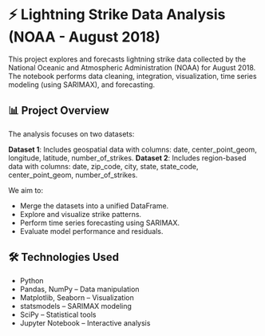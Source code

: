 # ⚡ Lightning Strike Data Analysis (NOAA - August 2018)
This project explores and forecasts lightning strike data collected by the National Oceanic and Atmospheric Administration (NOAA) for August 2018. The notebook performs data cleaning, integration, visualization, time series modeling (using SARIMAX), and forecasting.

## 📊 Project Overview
The analysis focuses on two datasets:

**Dataset 1**: Includes geospatial data with columns: date, center_point_geom, longitude, latitude, number_of_strikes.
**Dataset 2**: Includes region-based data with columns: date, zip_code, city, state, state_code, center_point_geom, number_of_strikes.

We aim to:

- Merge the datasets into a unified DataFrame.
- Explore and visualize strike patterns.
- Perform time series forecasting using SARIMAX.
- Evaluate model performance and residuals.

## 🛠️ Technologies Used

- Python
- Pandas, NumPy – Data manipulation
- Matplotlib, Seaborn – Visualization
- statsmodels – SARIMAX modeling
- SciPy – Statistical tools
- Jupyter Notebook – Interactive analysis




